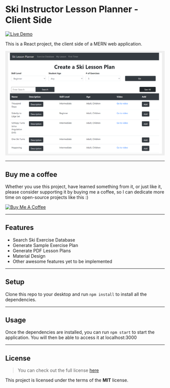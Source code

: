 Ski Instructor Lesson Planner - Client Side
============
[![Live Demo](https://img.shields.io/badge/demo-online-green.svg)](https://www.skilessonplanner.com/)

This is a React project, the client side of a MERN web application. 

![Chat Preview](./SkiLessonPlannerScreenShot.png)

---
## Buy me a coffee

Whether you use this project, have learned something from it, or just like it, please consider supporting it by buying me a coffee, so I can dedicate more time on open-source projects like this :)

<a href="https://www.buymeacoffee.com/lianne" target="_blank"><img src="https://www.buymeacoffee.com/assets/img/custom_images/orange_img.png" alt="Buy Me A Coffee" style="height: auto !important;width: auto !important;" ></a>

---

## Features
- Search Ski Exercise Database
- Generate Sample Exercise Plan
- Generate PDF Lesson Plans
- Material Design
- Other awesome features yet to be implemented

---

## Setup
Clone this repo to your desktop and run `npm install` to install all the dependencies.

---

## Usage
Once the dependencies are installed, you can run  `npm start` to start the application. You will then be able to access it at localhost:3000

---

## License
>You can check out the full license [here](https://github.com/IgorAntun/node-chat/blob/master/LICENSE)

This project is licensed under the terms of the **MIT** license.
